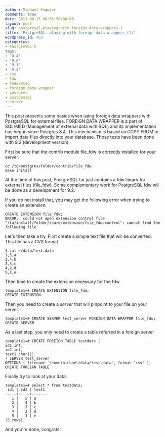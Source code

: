 ```yaml
---
author: Michael Paquier
comments: true
date: 2011-08-15 06:56:58+00:00
layout: post
slug: postgresql-playing-with-foreign-data-wrappers-1
title: 'PostgreSQL: playing with foreign data wrappers (1)'
wordpress_id: 463
categories:
- PostgreSQL-2
tags:
- '8.4'
- '9.0'
- '9.1'
- '9.2'
- cvs
- fdw
- federated
- foreign data wrapper
- postgres
- postgresql
- server
---
```


This post presents some basics when using foreign data wrappers with PostgreSQL for external files.
FOREIGN DATA WRAPPER is a part of SQL/MED (Management of external data with SQL) and its implementation has begun since Postgres 8.4. This mechanism is based on COPY FROM to import data files directly into your database.
Those tests have been done with 9.2 (development version).

First be sure that the contrib module file_fdw is correctly installed for your server.

    cd /to/postgres/folder/contrib/file_fdw
    make install

At the time of this post, PostgreSQL tar just contains a fdw library for external files (file_fdw). Some complementary work for PostgreSQL fdw will be done as a development for 9.2.

If you do not install that, you may get the following error when trying to create an extension.

    CREATE EXTENSION file_fdw;
    ERROR:  could not open extension control file "/to/install/folder/share/extension/file_fdw.control": cannot find the following file

Let's then take a try.
First create a simple text file that will be converted. This file has a CVS format

    $ cat ~/data/test.data
    1,5,a
    2,4,b
    3,3,c
    4,2,d
    5,1,e

Then time to create the extension necessary for the fdw.

    template1=# CREATE EXTENSION file_fdw;
    CREATE EXTENSION

Then you need to create a *server* that will pinpoint to your file on your server.

    template1=# CREATE SERVER test_server FOREIGN DATA WRAPPER file_fdw;
    CREATE SERVER

As a last step, you only need to create a table referred in a foreign server 

    template1=# CREATE FOREIGN TABLE testdata (
    id1 int,
    id2 int,
    text1 char(1)
    ) SERVER test_server
    OPTIONS ( filename '/home/michael/data/test.data', format 'csv' );
    CREATE FOREIGN TABLE

Finally try to look at your data:

    template1=# select * from testdata;
     id1 | id2 | text1 
    -----+-----+-------
       1 |   5 | a
       2 |   4 | b
       3 |   3 | c
       4 |   2 | d
       5 |   1 | e
    (5 rows)

And you're done, congrats!

